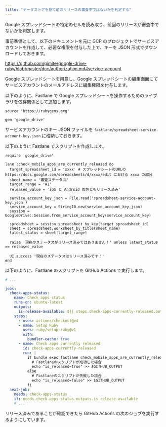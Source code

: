 ```yaml
---
title: "データストアを見て前のリリースの審査中ではないかを判定する"
---
```


Google スプレッドシートの特定のセルを読み取り、前回のリリースが審査中でないかを判定します。

事前準備として、以下のドキュメントを元に GCP のプロジェクトでサービスアカウントを作成して、必要な権限を付与した上で、キーを JSON 形式でダウンロードしておきます。

https://github.com/gimite/google-drive-ruby/blob/master/doc/authorization.md#service-account

Google スプレッドシートを用意し、Google スプレッドシートの編集画面にてサービスアカウントのメールアドレスに編集権限を付与します。

以下のように、Fastlane で Google スプレッドシートを操作するためのライブラリを依存関係として追加します。

```ruby:Gemfile
source 'https://rubygems.org'

gem 'google_drive'
```

サービスアカウントのキー JSON ファイルを `fastlane/spreadsheet-service-account-key.json` に格納しておきます。

以下のように Fastlane でスクリプトを作成します。

```ruby:Fastfile
require 'google_drive'

lane :check_mobile_apps_are_currently_released do
  target_spreadsheet_id = 'xxxx' # スプレッドシートのURLの https://docs.google.com/spreadsheets/d/xxxx/edit における xxxx の部分
  sheet_name = '審査ステータス'
  target_range = 'A1'
  released_value = 'iOS と Android 両方ともリリース済み'

  service_account_key_json = File.read('spreadsheet-service-account-key.json')
  service_account_key = StringIO.new(service_account_key_json)
  session = GoogleDrive::Session.from_service_account_key(service_account_key)

  spreadsheet = session.spreadsheet_by_key(target_spreadsheet_id)
  sheet = spreadsheet.worksheet_by_title(sheet_name)
  latest_status = sheet[target_range]

  raise '現在のステータスがリリース済みではありません！' unless latest_status == released_value

  UI.success '現在のステータスはリリース済みです！'
end
```

以下のように、Fastlane のスクリプトを GitHub Actions で実行します。

```yaml
# ...

jobs:
  check-apps-status:
    name: Check apps status
    runs-on: ubuntu-latest
    outputs:
      is-release-available: ${{ steps.check-apps-currently-released.outputs.is_released == 'true' }}
    steps:
      - uses: actions/checkout@v4
      - name: Setup Ruby
        uses: ruby/setup-ruby@v1
        with:
          bundler-cache: true
      - name: Check apps currently released
        id: check-apps-currently-released
        run: |
          if bundle exec fastlane check_mobile_apps_are_currently_released; then
            # Fastlaneのスクリプトが成功した場合
            echo "is_released=true" >> $GITHUB_OUTPUT
          else
            # Fastlaneのスクリプトが失敗した場合
            echo "is_released=false" >> $GITHUB_OUTPUT
          fi
  next-job:
    needs: check-apps-status
    if: needs.check-apps-status.outputs.is-release-available
    # ...
```

リリース済みであることが確認できたら GitHub Actions の次のジョブを実行するようにしています。
